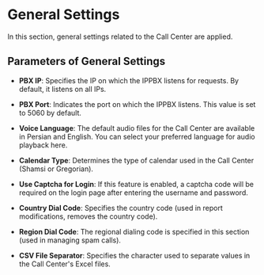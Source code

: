 # General Settings

In this section, general settings related to the Call Center are applied.

## Parameters of General Settings

- **PBX IP**: Specifies the IP on which the IPPBX listens for requests. By default, it listens on all IPs.

- **PBX Port**: Indicates the port on which the IPPBX listens. This value is set to 5060 by default.

- **Voice Language**: The default audio files for the Call Center are available in Persian and English. You can select your preferred language for audio playback here.

- **Calendar Type**: Determines the type of calendar used in the Call Center (Shamsi or Gregorian).

- **Use Captcha for Login**: If this feature is enabled, a captcha code will be required on the login page after entering the username and password.

- **Country Dial Code**: Specifies the country code (used in report modifications, removes the country code).

- **Region Dial Code**: The regional dialing code is specified in this section (used in managing spam calls).

- **CSV File Separator**: Specifies the character used to separate values in the Call Center's Excel files.